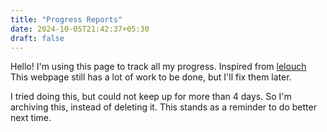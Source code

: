 ```yaml
---
title: "Progress Reports"
date: 2024-10-05T21:42:37+05:30
draft: false
---
```

Hello! I'm using this page to track all my progress. Inspired from [lelouch](https://lelouch.dev/progress-reports)
This webpage still has a lot of work to be done, but I'll fix them later.

I tried doing this, but could not keep up for more than 4 days. So I'm archiving this, instead of deleting it. This stands as a reminder to do better next time.